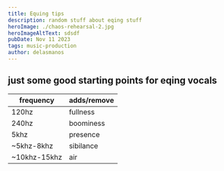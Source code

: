 ```yaml
---
title: Equing tips
description: random stuff about eqing stuff
heroImage: ./chaos-rehearsal-2.jpg
heroImageAltText: sdsdf
pubDate: Nov 11 2023
tags: music-production
author: delasmanos
---
```

## just some good starting points for eqing vocals

| frequency    | adds/remove |
| ------------ | ----------- |
| 120hz        | fullness    |
| 240hz        | boominess   |
| 5khz         | presence    |
| ~5khz-8khz   | sibilance   |
| ~10khz-15khz | air         |